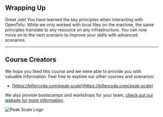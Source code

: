 ## Wrapping Up

Great Job! You have learned the key principles when interacting with OpenTofu. While we only worked with local files on the machine, the same principles translate to any resource on any infrastructure.
You can now move on to the next scenario to improve your skills with advanced scenarios.

---

## Course Creators

We hope you liked this course and we were able to provide you with valuable information. Feel free to explore our other courses and scenarios:

- [https://killercoda.com/peak-scale](https://killercoda.com/peak-scale)

We also provide bootscamps and workshops for your team, [check out our website for more information](https://peakscale.ch/en/services/).

![Peak Scale Logo](../../../assets/logo-vertical.png)


